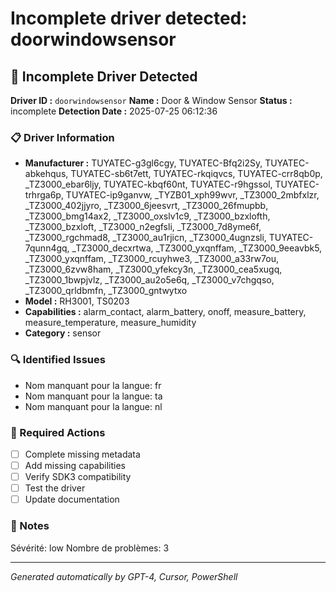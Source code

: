 # Incomplete driver detected: doorwindowsensor

## 🚨 Incomplete Driver Detected

**Driver ID :** `doorwindowsensor`
**Name :** Door & Window Sensor
**Status :** incomplete
**Detection Date :** 2025-07-25 06:12:36

### 📋 Driver Information
- **Manufacturer :** TUYATEC-g3gl6cgy, TUYATEC-Bfq2i2Sy, TUYATEC-abkehqus, TUYATEC-sb6t7ett, TUYATEC-rkqiqvcs, TUYATEC-crr8qb0p, _TZ3000_ebar6ljy, TUYATEC-kbqf60nt, TUYATEC-r9hgssol, TUYATEC-trhrga6p, TUYATEC-ip9ganvw, _TYZB01_xph99wvr, _TZ3000_2mbfxlzr, _TZ3000_402jjyro, _TZ3000_6jeesvrt, _TZ3000_26fmupbb, _TZ3000_bmg14ax2, _TZ3000_oxslv1c9, _TZ3000_bzxlofth, _TZ3000_bzxloft, _TZ3000_n2egfsli, _TZ3000_7d8yme6f, _TZ3000_rgchmad8, _TZ3000_au1rjicn, _TZ3000_4ugnzsli, TUYATEC-7qunn4gq, _TZ3000_decxrtwa, _TZ3000_yxqnffam, _TZ3000_9eeavbk5, _TZ3000_yxqnffam, _TZ3000_rcuyhwe3, _TZ3000_a33rw7ou, _TZ3000_6zvw8ham, _TZ3000_yfekcy3n, _TZ3000_cea5xugq, _TZ3000_1bwpjvlz, _TZ3000_au2o5e6q, _TZ3000_v7chgqso, _TZ3000_qrldbmfn, _TZ3000_gntwytxo
- **Model :** RH3001, TS0203
- **Capabilities :** alarm_contact, alarm_battery, onoff, measure_battery, measure_temperature, measure_humidity
- **Category :** sensor

### 🔍 Identified Issues
- Nom manquant pour la langue: fr
- Nom manquant pour la langue: ta
- Nom manquant pour la langue: nl

### 🎯 Required Actions
- [ ] Complete missing metadata
- [ ] Add missing capabilities
- [ ] Verify SDK3 compatibility
- [ ] Test the driver
- [ ] Update documentation

### 📝 Notes
Sévérité: low
Nombre de problèmes: 3

---
*Generated automatically by GPT-4, Cursor, PowerShell*

